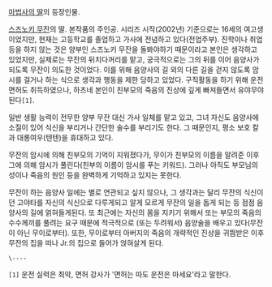 [마법사의 딸](%EB%A7%88%EB%B2%95%EC%82%AC%EC%9D%98%20%EB%94%B8.md)의 등장인물.

[스즈노키 무잔](%EC%8A%A4%EC%A6%88%EB%85%B8%ED%82%A4%20%EB%AC%B4%EC%9E%94.md)의 딸.
본작품의 주인공. 시리즈 시작(2002년) 기준으로는 16세의 여고생 이었지만, 현재는 고등학교를 졸업하고 가사에 전념하고 있다(전업주부).
진학이나 취업 등을 하지 않는 것은 양부인 스즈노키 무잔을 돌봐야하기 때문이라고 본인은 생각하고 있었지만, 실제로는 무잔의 뒤치다꺼리를
맡고, 궁극적으로는 그의 뒤를 이어 음양사가 되도록 무잔이 의도한 것이었다. 이를 위해 음양사의 길 외의 다른 길을 걷지 않도록 암시를
걸거나 하는 식으로 생각과 행동을 제한 당하고 있었다. 구직활동을 하기 위해 운전면허도 취득하였으나, 하츠네 본인이 친부모의 죽음의 진상에
깊게 빠져들면서 유야무야된다`[1]`.

일반 생활 능력이 전무한 양부 무잔 대신 가사 일체를 맡고 있고, 그녀 자신도 음양사에 소질이 있어 식신을 부리거나 간단한 술수를 부리기도
한다. 그 때문인지, 평소 보호 칼과 대롱여우(텐텐)을 휴대하고 있다.  

무잔의 암시에 의해 친부모의 기억이 지워졌다가, 무이가 친부모의 이름을 알려준 이후 그에 의해 암시가 풀린다(친부의 이름이 암시를 푸는
키워드). 그러나 아직도 부모님의 성이나 죽음의 원인 등을 완벽하게 기억하고 있지는 못한다.  

무잔이 하는 음양사 일에는 별로 연관되고 싶지 않으나, 그 생각과는 달리 무잔의 식신이던 고야타를 자신의 식신으로 다루게되고 알게 모르게
무잔의 일을 돕게 되는 등 점점 음양사의 길에 얽혀들게된다. 또 최근에는 자신의 몸을 지키기 위해서 또는 부모의 죽음의 수수께끼를 풀려는
요구 때문에 적극적으로 (또는 두려워서) 음양술을 배우고 있다(무잔이 아닌 무이로부터). 또한, 무이로부터 아버지의 죽음의 개략적인 진상을
귀띔받은 이후 무잔의 집을 떠나 Jr.의 집으로 들어가 얹혀살게 된다.  

`\----`

`[1]` 운전 실력은 최악, 면허 강사가 '면허는 따도 운전은 마세요'라고 말한다.

